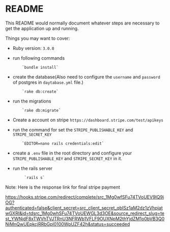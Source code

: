 # README

This README would normally document whatever steps are necessary to get the
application up and running.

Things you may want to cover:

* Ruby version: `3.0.0`

* run following commands

          `bundle install`

* create the database(Also need to configure the `username` and `password` of postgres in `daytabase.yml` file.)

          `rake db:create`

* run the migrations

          `rake db:migrate`
          
* Create a account on stripe `https://dashboard.stripe.com/test/apikeys`

* run the command for set the `STRIPE_PUBLISHABLE_KEY` and `STRIPE_SECRET_KEY`
          
          `EDITOR=nano rails credentials:edit`
          
* create a `.env` file in the root directory and configure your `STRIPE_PUBLISHABLE_KEY` and `STRIPE_SECRET_KEY` in it.
         
* run the rails server

           `rails s`
  
 Note: Here is the response link for final stripe payment

https://hooks.stripe.com/redirect/complete/src_1Mg0wfSFu74TVoUEV9IQ9iOG?authenticated=false&client_secret=src_client_secret_qbISz1aM2dz1zVhpjatwGXRI&id=tdsrc_1Mg0whSFu74TVoUEWGL3d3OE&source_redirect_slug=test_YWNjdF8xTWVhTVJTRnU3NFRWb1VFLF9OUXNpM2thYjdZM1o0bVB3Q0NiMnQwUEpkcjRRbGpl0100WpUZF42h&status=succeeded




